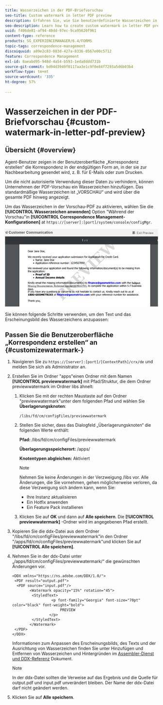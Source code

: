 ```yaml
---
title: Wasserzeichen in der PDF-Briefvorschau
seo-title: Custom watermark in letter PDF preview
description: Erfahren Sie, wie Sie benutzerdefinierte Wasserzeichen in der PDF-Briefvorschau erstellen.
seo-description: Learn how to create custom watermark in letter PDF preview.
uuid: f406de81-af94-40dd-97ec-9ca95620f961
content-type: reference
products: SG_EXPERIENCEMANAGER/6.4/FORMS
topic-tags: correspondence-management
discoiquuid: a09e2c83-083d-427a-8336-0567e00c5712
feature: Correspondence Management
exl-id: 8aeabd95-948d-4a54-b593-1eda8ddd731b
source-git-commit: bd94d3949f0117aa3e1c9f0e84f7293a5d6b03b4
workflow-type: tm+mt
source-wordcount: '335'
ht-degree: 57%

---
```


# Wasserzeichen in der PDF-Briefvorschau {#custom-watermark-in-letter-pdf-preview}

## Übersicht {#overview}

Agent-Benutzer zeigen in der Benutzeroberfläche „Korrespondenz erstellen“ die Korrespondenz in der endgültigen Form an, in der sie zur Nachbearbeitung gesendet wird, z. B. für E-Mails oder zum Drucken.

Um die nicht autorisierte Verwendung dieser Daten zu verhindern, können Unternehmen der PDF-Vorschau ein Wasserzeichen hinzufügen. Das standardmäßige Wasserzeichen ist „VORSCHAU“ und wird über die gesamte PDF hinweg angezeigt.

Um das Wasserzeichen in der Vorschau-PDF zu aktivieren, wählen Sie die **[!UICONTROL Wasserzeichen anwenden]** Option &quot;Während der Vorschau&quot;in **[!UICONTROL Correspondence Management-Konfigurationen]** at `https://[server]:[port]/system/console/configMgr`.

![default-watermark](assets/default-watermark.png)

Sie können folgende Schritte verwenden, um den Text und das Erscheinungsbild des Wasserzeichens anzupassen:

## Passen Sie die Benutzeroberfläche „Korrespondenz erstellen“ an {#customizewatermark-}

1. Navigieren Sie zu `https://[server]:[port]/[ContextPath]/crx/de` und melden Sie sich als Administrator an.
1. Erstellen Sie im Ordner &quot;apps&quot;einen Ordner mit dem Namen **[!UICONTROL previewwatermark]** mit Pfad/Struktur, die dem Ordner previewwatermark im Ordner libs ähnelt:

   1. Klicken Sie mit der rechten Maustaste auf den Ordner &quot;previewwatermark&quot;unter dem folgenden Pfad und wählen Sie **Überlagerungsknoten**:

      `/libs/fd/cm/configFiles/previewwatermark`

   1. Stellen Sie sicher, dass das Dialogfeld „Überlagerungsknoten“ die folgenden Werte enthält:

      **Pfad:** /libs/fd/cm/configFiles/previewwatermark

      **Überlagerungsspeicherort:** /apps/

      **Knotentypen abgleichen:** Aktiviert

      >[!NOTE]
      >
      >Nehmen Sie keine Änderungen in der Verzweigung /libs vor. Alle Änderungen, die Sie vornehmen, gehen möglicherweise verloren, da diese Verzweigung sich ändern kann, wenn Sie:
      >
      >* Ihre Instanz aktualisieren
      >* Ein Hotfix anwenden
      >* Ein Feature Pack installieren


   1. Klicken Sie auf **OK** und dann auf **Alle speichern**. Die **[!UICONTROL previewwatermark]** -Ordner wird im angegebenen Pfad erstellt.

1. Kopieren Sie die ddx-Datei aus dem Ordner &quot;/libs/fd/cm/configFiles/previewwatermark&quot;in den Ordner &quot;/apps/fd/cm/configFiles/previewwatermark&quot;und klicken Sie auf **[!UICONTROL Alle speichern]**.
1. Nehmen Sie in der ddx-Datei unter „/apps/fd/cm/configFiles/previewwatermark/“ die gewünschten Änderungen vor.

   ```
   <DDX xmlns="https://ns.adobe.com/DDX/1.0/">
    <PDF result="output.pdf">
     <PDF source="input.pdf"/>
           <Watermark opacity="15%" rotation="45">
            <StyledText>
                     <p font-family="Georgia" font-size="70pt" color="black" font-weight="bold">
                         PREVIEW
                    </p>
            </StyledText>
           </Watermark>
    </PDF>
   </DDX>
   ```

   Informationen zum Anpassen des Erscheinungsbilds, des Texts und der Ausrichtung von Wasserzeichen finden Sie unter Hinzufügen und Entfernen von Wasserzeichen und Hintergründen im [Assembler-Dienst und DDX-Referenz](https://help.adobe.com/en_US/livecycle/11.0/ddxRef.pdf) Dokument.

   >[!NOTE]
   >
   >In der ddx-Datei sollten die Verweise auf das Ergebnis und die Quelle für output.pdf und input.pdf unverändert bleiben. Der Name der ddx-Datei darf nicht geändert werden.

1. Klicken Sie auf **Alle speichern**.
